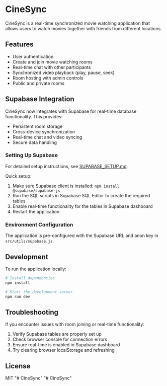 # CineSync

CineSync is a real-time synchronized movie watching application that allows users to watch movies together with friends from different locations.

## Features

- User authentication
- Create and join movie watching rooms
- Real-time chat with other participants
- Synchronized video playback (play, pause, seek)
- Room hosting with admin controls
- Public and private rooms

## Supabase Integration

CineSync now integrates with Supabase for real-time database functionality. This provides:

- Persistent room storage
- Cross-device synchronization
- Real-time chat and video syncing
- Secure data handling

### Setting Up Supabase

For detailed setup instructions, see [SUPABASE_SETUP.md](./SUPABASE_SETUP.md).

Quick setup:

1. Make sure Supabase client is installed: `npm install @supabase/supabase-js`
2. Run the SQL scripts in Supabase SQL Editor to create the required tables
3. Enable real-time functionality for the tables in Supabase dashboard
4. Restart the application

### Environment Configuration

The application is pre-configured with the Supabase URL and anon key in `src/utils/supabase.js`.

## Development

To run the application locally:

```bash
# Install dependencies
npm install

# Start the development server
npm run dev
```

## Troubleshooting

If you encounter issues with room joining or real-time functionality:

1. Verify Supabase tables are properly set up
2. Check browser console for connection errors
3. Ensure real-time is enabled in Supabase dashboard
4. Try clearing browser localStorage and refreshing

## License

MIT "# CineSync" 
"# CineSync" 
